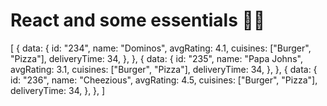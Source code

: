 # React and some essentials 👨‍💻

[
{
data: {
id: "234",
name: "Dominos",
avgRating: 4.1,
cuisines: ["Burger", "Pizza"],
deliveryTime: 34,
},
},
{
data: {
id: "235",
name: "Papa Johns",
avgRating: 3.1,
cuisines: ["Burger", "Pizza"],
deliveryTime: 34,
},
},
{
data: {
id: "236",
name: "Cheezious",
avgRating: 4.5,
cuisines: ["Burger", "Pizza"],
deliveryTime: 34,
},
},
]
